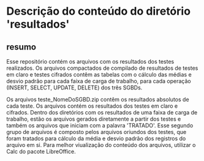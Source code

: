 # Descrição do conteúdo do diretório 'resultados'
## resumo
Esse repositório contém os arquivos com os resultados dos testes realizados. Os arquivos compactados de compilado de resultados de testes em claro e 
testes cifrados contêm as tabelas com o cálculo das médias e desvio padrão para cada faixa de carga de trabalho, para cada operação (INSERT, SELECT, UPDATE, DELETE) dos três SGBDs.

Os arquivos teste_NomeDoSGBD.zip contêm os resultados absolutos de cada teste. Os arquivos contém os resultados dos testes em claro e cifrados. 
Dentro dos diretórios com os resultados de uma faixa de carga de trabalho, estão os arquivos gerados diretamente a partir dos testes e também os arquivos que iniciam com a palavra 'TRATADO'. 
Esse segundo grupo de arquivos é composto pelos arquivos oriundos dos testes, que foram tratados para cálculo da média e desvio padrão dos registros do arquivo em si. Para melhor viualização do conteúdo dos arquivos, utilizar o Calc do pacote LibreOffice.
